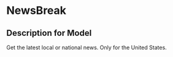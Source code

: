 # NewsBreak

## Description for Model

Get the latest local or national news. Only for the United States.

